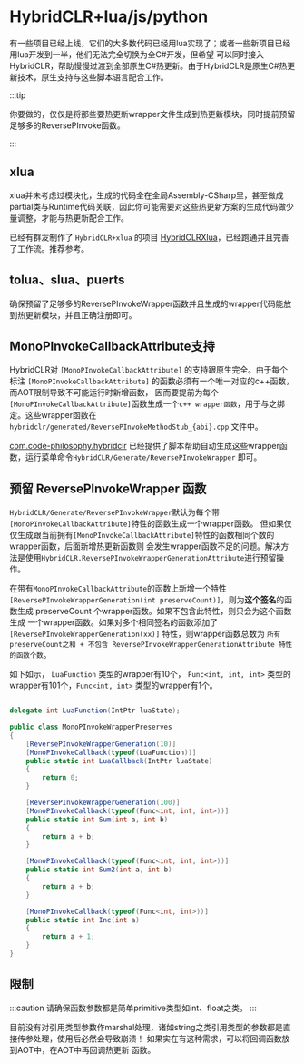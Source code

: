 # HybridCLR+lua/js/python

有一些项目已经上线，它们的大多数代码已经用lua实现了；或者一些新项目已经用lua开发到一半，他们无法完全切换为全C#开发，但希望
可以同时接入HybridCLR，帮助慢慢过渡到全部原生C#热更新。由于HybridCLR是原生C#热更新技术，原生支持与这些脚本语言配合工作。

:::tip

你要做的，仅仅是将那些要热更新wrapper文件生成到热更新模块，同时提前预留足够多的ReversePInvoke函数。

:::

## xlua

xlua并未考虑过模块化，生成的代码全在全局Assembly-CSharp里，甚至做成partial类与Runtime代码关联，因此你可能需要对这些热更新方案的生成代码做少量调整，才能与热更新配合工作。

已经有群友制作了 `HybridCLR+xlua` 的项目 [HybridCLRXlua](https://gitee.com/ldr123/HybridCLRXlua)，已经跑通并且完善了工作流。推荐参考。

## tolua、slua、puerts

确保预留了足够多的ReversePInvokeWrapper函数并且生成的wrapper代码能放到热更新模块，并且正确注册即可。

## MonoPInvokeCallbackAttribute支持

HybridCLR对 `[MonoPInvokeCallbackAttribute]` 的支持跟原生完全。由于每个标注 `[MonoPInvokeCallbackAttribute]` 的函数必须有一个唯一对应的c++函数，而AOT限制导致不可能运行时新增函数，
因而要提前为每个`[MonoPInvokeCallbackAttribute]`函数生成一个`c++ wrapper函数`，用于与之绑定。这些wrapper函数在 `hybridclr/generated/ReversePInvokeMethodStub_{abi}.cpp` 文件中。

[com.code-philosophy.hybridclr](/basic/com.code-philosophy.hybridclr.md) 已经提供了脚本帮助自动生成这些wrapper函数，运行菜单命令`HybridCLR/Generate/ReversePInvokeWrapper` 即可。

## 预留 ReversePInvokeWrapper 函数

`HybridCLR/Generate/ReversePInvokeWrapper`默认为每个带`[MonoPInvokeCallbackAttribute]`特性的函数生成一个wrapper函数。
但如果仅仅生成跟当前拥有`[MonoPInvokeCallbackAttribute]`特性的函数相同个数的wrapper函数，后面新增热更新函数则
会发生wrapper函数不足的问题。解决方法是使用`HybridCLR.ReversePInvokeWrapperGenerationAttribute`进行预留操作。

在带有`MonoPInvokeCallbackAttribute`的函数上新增一个特性 `[ReversePInvokeWrapperGeneration(int preserveCount)]`，则为**这个签名**的函数生成 preserveCount 个wrapper函数。如果不包含此特性，则只会为这个函数生成
一个wrapper函数。如果对多个相同签名的函数添加了`[ReversePInvokeWrapperGeneration(xx)]` 特性，则wrapper函数总数为 `所有 preserveCount之和 + 不包含 ReversePInvokeWrapperGenerationAttribute 特性的函数个数`。

如下如示， `LuaFunction` 类型的wrapper有10个， `Func<int, int, int>` 类型的wrapper有101个，`Func<int, int>` 类型的wrapper有1个。 

```csharp

delegate int LuaFunction(IntPtr luaState);

public class MonoPInvokeWrapperPreserves
{
    [ReversePInvokeWrapperGeneration(10)]
    [MonoPInvokeCallback(typeof(LuaFunction))]
    public static int LuaCallback(IntPtr luaState)
    {
        return 0;
    }

    [ReversePInvokeWrapperGeneration(100)]
    [MonoPInvokeCallback(typeof(Func<int, int, int>))]
    public static int Sum(int a, int b)
    {
        return a + b;
    }

    [MonoPInvokeCallback(typeof(Func<int, int, int>))]
    public static int Sum2(int a, int b)
    {
        return a + b;
    }

    [MonoPInvokeCallback(typeof(Func<int, int>))]
    public static int Inc(int a)
    {
        return a + 1;
    }
}

```

## 限制

:::caution
请确保函数参数都是简单primitive类型如int、float之类。
:::

目前没有对引用类型参数作marshal处理，诸如string之类引用类型的参数都是直接传参处理，使用后必然会导致崩溃！
如果实在有这种需求，可以将回调函数放到AOT中，在AOT中再回调热更新
函数。
